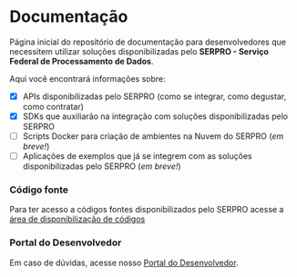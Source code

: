 # Documentação
Página inicial do repositório de documentação para desenvolvedores que necessitem utilizar soluções disponibilizadas pelo **SERPRO - Serviço Federal de Processamento de Dados**.

Aqui você encontrará informações sobre:
- [x] APIs disponibilizadas pelo SERPRO (como se integrar, como degustar, como contratar)
- [x] SDKs que auxiliarão na integração com soluções disponibilizadas pelo SERPRO
- [ ] Scripts Docker para criação de ambientes na Nuvem do SERPRO (_em breve!_)
- [ ] Aplicações de exemplos que já se integrem com as soluções disponibilizadas pelo SERPRO (_em breve!_)

### Código fonte
Para ter acesso a códigos fontes disponibilizados pelo SERPRO acesse a [área de disponibilização de códigos](codes)

### Portal do Desenvolvedor
Em caso de dúvidas, acesse nosso [Portal do Desenvolvedor](https://dev.serpro.gov.br).

